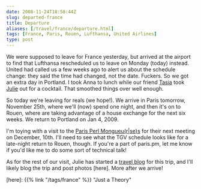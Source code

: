 ```yaml
--- 
date: 2008-11-24T18:58:44Z
slug: departed-france
title: Departure
aliases: [/travel/france/departure.html]
tags: [France, Paris, Rouen, Lufthansa, United Airlines]
type: post
---
```


We were supposed to leave for France yesterday, but arrived at the airport to
find that Lufthansa rescheduled us to leave on Monday (today) instead. United
had called us a few weeks ago to alert us about the schedule change: they said
the time had changed, not the date. Fuckers. So we got an extra day in Portland.
I took Anna to lunch while our friend [Tasia] took [Julie] out for a cocktail.
That smoothed things over well enough.

So today we're leaving for reals (we hope!). We arrive in Paris tomorrow,
November 25th, where we'll (now) spend one night, and then it's on to Rouen,
where are taking advantage of a house exchange for the next six weeks. We return
to Portland on Jan 4, 2009.

I'm toying with a visit to the [Paris Perl Mongueu(r\|se)s] for their next
meeting on December, 10th. I'll need to see what the TGV schedule looks like for
a late-night return to Rouen, though. If you're a part of paris.pm, let me know
if you'd like me to do some sort of technical talk!

As for the rest of our visit, Julie has started a [travel blog][Julie] for this
trip, and I'll likely blog the trip and post photos [here]. More after we
arrive!

  [Tasia]: http://www.oregonlive.com/portland/index.ssf/2008/09/covering_her_body_in_words_wor.html
  [Julie]: http://strongrrl.blogspot.com "Six Semaines en France"
  [Paris Perl Mongueu(r\|se)s]: http://paris.mongueurs.net/
  [here]: {{% link "/tags/france" %}} "Just a Theory"
